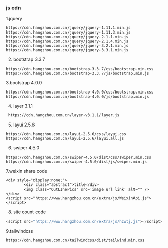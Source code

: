 ### js cdn

1.jquery

```
https://cdn.hangzhou.com.cn/jquery/jquery-1.11.1.min.js
https://cdn.hangzhou.com.cn/jquery/jquery-1.11.3.min.js
https://cdn.hangzhou.com.cn/jquery/jquery-2.1.1.min.js
https://cdn.hangzhou.com.cn/jquery/jquery-2.1.4.min.js
https://cdn.hangzhou.com.cn/jquery/jquery-3.2.1.min.js
https://cdn.hangzhou.com.cn/jquery/jquery-3.3.1.min.js

```

2. bootstrap 3.3.7

```
https://cdn.hangzhou.com.cn/bootstrap-3.3.7/css/bootstrap.min.css
https://cdn.hangzhou.com.cn/bootstrap-3.3.7/js/bootstrap.min.js
```

3.bootstrap 4.0.0

```
https://cdn.hangzhou.com.cn/bootstrap-4.0.0/css/bootstrap.min.css
https://cdn.hangzhou.com.cn/bootstrap-4.0.0/js/bootstrap.min.js
```

4. layer 3.1.1

```
 https://cdn.hangzhou.com.cn/layer-v3.1.1/layer.js
```

5. layui 2.5.6

```
https://cdn.hangzhou.com.cn/layui-2.5.6/css/layui.css
https://cdn.hangzhou.com.cn/layui-2.5.6/layui.all.js
```

6. swiper 4.5.0

```
https://cdn.hangzhou.com.cn/swiper-4.5.0/dist/css/swiper.min.css
https://cdn.hangzhou.com.cn/swiper-4.5.0/dist/js/swiper.min.js
```
7.weixin share code
```
<div style="display:none;">
   		<div class="abstract">title</div>
   		<img class="OutLInePics" src='image url link' alt="" />
</div>
<script src="https://www.hangzhou.com.cn/extra/js/WeixinApi.js"></script>  
```

8. site count  code
```js
<script src="https://www.hangzhou.com.cn/extra/js/hzwtj.js"></script>
```

9.tailwindcss
```
https://cdn.hangzhou.com.cn/tailwindcss/dist/tailwind.min.css
```
   

